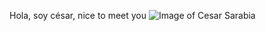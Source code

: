 Hola, soy césar, nice to meet you
![Image of Cesar Sarabia](https://avatars0.githubusercontent.com/u/8043549?s=400&u=c00cb5180c4cbcc72fe1e5603ae0044222c75401&v=4)
